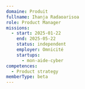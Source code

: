 ```yaml
---
domaine: Produit
fullname: Ihanja Radaoarisoa
role: Product Manager
missions:
  - start: 2025-01-22
    end: 2025-05-22
    status: independent
    employer: Omnicité
    startups:
      - mon-aide-cyber
competences:
  - Product strategy
memberType: beta
---
```

